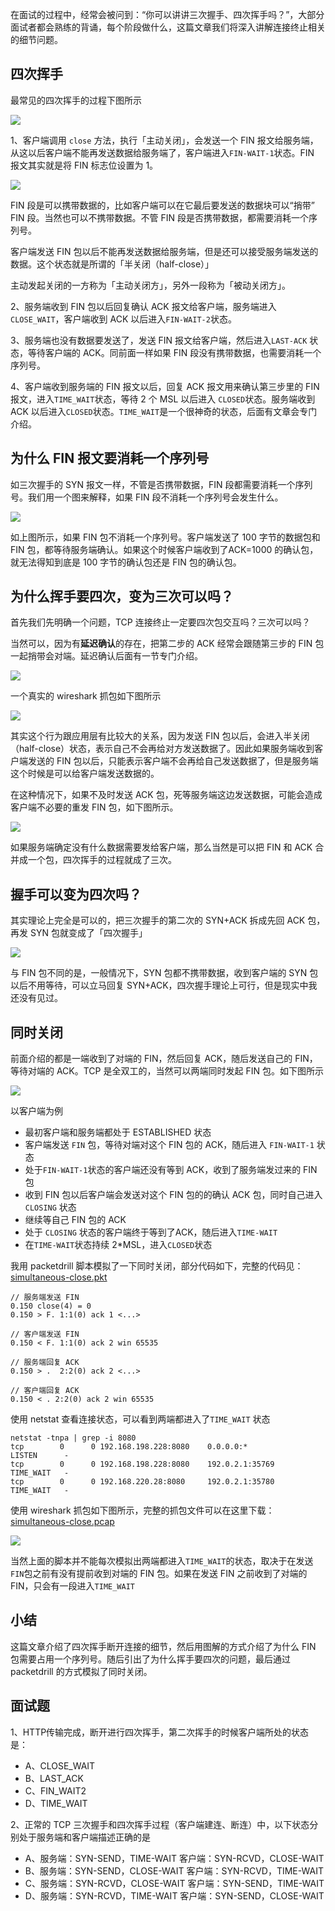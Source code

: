 在面试的过程中，经常会被问到：“你可以讲讲三次握手、四次挥手吗？”，大部分面试者都会熟练的背诵，每个阶段做什么，这篇文章我们将深入讲解连接终止相关的细节问题。

## 四次挥手

最常见的四次挥手的过程下图所示

![](https://user-gold-cdn.xitu.io/2019/6/26/16b911c618264239?w=1728&h=974&f=jpeg&s=213690)

1、客户端调用 `close` 方法，执行「主动关闭」，会发送一个 FIN 报文给服务端，从这以后客户端不能再发送数据给服务端了，客户端进入`FIN-WAIT-1`状态。FIN 报文其实就是将 FIN 标志位设置为 1。

![](https://user-gold-cdn.xitu.io/2019/6/26/16b911c69b0f0f8e?w=1546&h=436&f=jpeg&s=119446)

FIN 段是可以携带数据的，比如客户端可以在它最后要发送的数据块可以“捎带” FIN 段。当然也可以不携带数据。不管 FIN 段是否携带数据，都需要消耗一个序列号。

客户端发送 FIN 包以后不能再发送数据给服务端，但是还可以接受服务端发送的数据。这个状态就是所谓的「半关闭（half-close）」

主动发起关闭的一方称为「主动关闭方」，另外一段称为「被动关闭方」。

2、服务端收到 FIN 包以后回复确认 ACK 报文给客户端，服务端进入 `CLOSE_WAIT`，客户端收到 ACK 以后进入`FIN-WAIT-2`状态。

3、服务端也没有数据要发送了，发送 FIN 报文给客户端，然后进入`LAST-ACK` 状态，等待客户端的 ACK。同前面一样如果 FIN 段没有携带数据，也需要消耗一个序列号。

4、客户端收到服务端的 FIN 报文以后，回复 ACK 报文用来确认第三步里的 FIN 报文，进入`TIME_WAIT`状态，等待 2 个 MSL 以后进入 `CLOSED`状态。服务端收到 ACK 以后进入`CLOSED`状态。`TIME_WAIT`是一个很神奇的状态，后面有文章会专门介绍。

## 为什么 FIN 报文要消耗一个序列号

如三次握手的 SYN 报文一样，不管是否携带数据，FIN 段都需要消耗一个序列号。我们用一个图来解释，如果 FIN 段不消耗一个序列号会发生什么。

![](https://user-gold-cdn.xitu.io/2019/6/26/16b911c61961ba78?w=1524&h=948&f=jpeg&s=149670)

如上图所示，如果 FIN 包不消耗一个序列号。客户端发送了 100 字节的数据包和 FIN 包，都等待服务端确认。如果这个时候客户端收到了ACK=1000 的确认包，就无法得知到底是 100 字节的确认包还是 FIN 包的确认包。

## 为什么挥手要四次，变为三次可以吗？

首先我们先明确一个问题，TCP 连接终止一定要四次包交互吗？三次可以吗？

当然可以，因为有**延迟确认**的存在，把第二步的 ACK 经常会跟随第三步的 FIN 包一起捎带会对端。延迟确认后面有一节专门介绍。

![](https://user-gold-cdn.xitu.io/2019/10/30/16e1a9da7d44c03d?w=1640&h=1016&f=jpeg&s=149166)

一个真实的 wireshark 抓包如下图所示

![](https://user-gold-cdn.xitu.io/2019/6/26/16b911c66b8f2069?w=2288&h=434&f=jpeg&s=392149)

其实这个行为跟应用层有比较大的关系，因为发送 FIN 包以后，会进入半关闭（half-close）状态，表示自己不会再给对方发送数据了。因此如果服务端收到客户端发送的 FIN 包以后，只能表示客户端不会再给自己发送数据了，但是服务端这个时候是可以给客户端发送数据的。

在这种情况下，如果不及时发送 ACK 包，死等服务端这边发送数据，可能会造成客户端不必要的重发 FIN 包，如下图所示。

![](https://user-gold-cdn.xitu.io/2019/6/26/16b911c69a12791c?w=1458&h=998&f=jpeg&s=90072)

如果服务端确定没有什么数据需要发给客户端，那么当然是可以把 FIN 和 ACK 合并成一个包，四次挥手的过程就成了三次。

## 握手可以变为四次吗？

其实理论上完全是可以的，把三次握手的第二次的 SYN+ACK 拆成先回 ACK 包，再发 SYN 包就变成了「四次握手」

![](https://user-gold-cdn.xitu.io/2019/6/26/16b911c6a3ca620d?w=1536&h=982&f=jpeg&s=84699)

与 FIN 包不同的是，一般情况下，SYN 包都不携带数据，收到客户端的 SYN 包以后不用等待，可以立马回复 SYN+ACK，四次握手理论上可行，但是现实中我还没有见过。

## 同时关闭

前面介绍的都是一端收到了对端的 FIN，然后回复 ACK，随后发送自己的 FIN，等待对端的 ACK。TCP 是全双工的，当然可以两端同时发起 FIN 包。如下图所示

![](https://user-gold-cdn.xitu.io/2019/9/28/16d75572508a08d2?w=1143&h=798&f=jpeg&s=135180)

以客户端为例

* 最初客户端和服务端都处于 ESTABLISHED 状态
* 客户端发送 `FIN` 包，等待对端对这个 FIN 包的 ACK，随后进入 `FIN-WAIT-1` 状态
* 处于`FIN-WAIT-1`状态的客户端还没有等到 ACK，收到了服务端发过来的 FIN 包
* 收到 FIN 包以后客户端会发送对这个 FIN 包的的确认 ACK 包，同时自己进入 `CLOSING` 状态
* 继续等自己 FIN 包的 ACK
* 处于 `CLOSING` 状态的客户端终于等到了ACK，随后进入`TIME-WAIT`
* 在`TIME-WAIT`状态持续 2\*MSL，进入`CLOSED`状态

我用 packetdrill 脚本模拟了一下同时关闭，部分代码如下，完整的代码见：[simultaneous-close.pkt](https://github.com/arthur-zhang/tcp_ebook/blob/master/tcp_connection_management/simultaneous-close.pkt)

```
// 服务端发送 FIN
0.150 close(4) = 0
0.150 > F. 1:1(0) ack 1 <...>

// 客户端发送 FIN
0.150 < F. 1:1(0) ack 2 win 65535

// 服务端回复 ACK
0.150 > .  2:2(0) ack 2 <...>

// 客户端回复 ACK
0.150 < . 2:2(0) ack 2 win 65535
```

使用 netstat 查看连接状态，可以看到两端都进入了`TIME_WAIT` 状态

```
netstat -tnpa | grep -i 8080                                                                
tcp        0      0 192.168.198.228:8080    0.0.0.0:*               LISTEN      -                   
tcp        0      0 192.168.198.228:8080    192.0.2.1:35769         TIME_WAIT   -                   
tcp        0      0 192.168.220.28:8080     192.0.2.1:35780         TIME_WAIT   -     
```

使用 wireshark 抓包如下图所示，完整的抓包文件可以在这里下载：[simultaneous-close.pcap](https://github.com/arthur-zhang/tcp_ebook/blob/master/tcp_connection_management/simultaneous-close.pcap)

![](https://user-gold-cdn.xitu.io/2019/6/26/16b911c6a3c62b6e?w=1189&h=197&f=jpeg&s=137885)

当然上面的脚本并不能每次模拟出两端都进入`TIME_WAIT`的状态，取决于在发送 `FIN`包之前有没有提前收到对端的 FIN 包。如果在发送 FIN 之前收到了对端的 FIN，只会有一段进入`TIME_WAIT`

## 小结

这篇文章介绍了四次挥手断开连接的细节，然后用图解的方式介绍了为什么 FIN 包需要占用一个序列号。随后引出了为什么挥手要四次的问题，最后通过 packetdrill 的方式模拟了同时关闭。

## 面试题

1、HTTP传输完成，断开进行四次挥手，第二次挥手的时候客户端所处的状态是：

* A、CLOSE\_WAIT
* B、LAST\_ACK
* C、FIN\_WAIT2
* D、TIME\_WAIT

2、正常的 TCP 三次握手和四次挥手过程（客户端建连、断连）中，以下状态分别处于服务端和客户端描述正确的是

* A、服务端：SYN-SEND，TIME-WAIT 客户端：SYN-RCVD，CLOSE-WAIT
* B、服务端：SYN-SEND，CLOSE-WAIT 客户端：SYN-RCVD，TIME-WAIT
* C、服务端：SYN-RCVD，CLOSE-WAIT 客户端：SYN-SEND，TIME-WAIT
* D、服务端：SYN-RCVD，TIME-WAIT 客户端：SYN-SEND，CLOSE-WAIT
